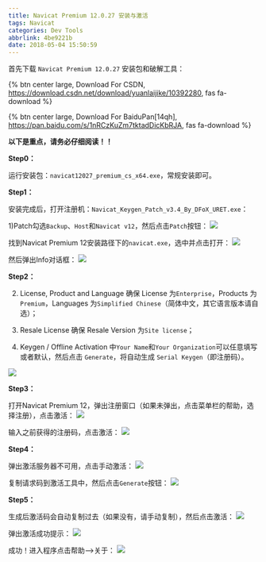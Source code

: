 ```yaml
---
title: Navicat Premium 12.0.27 安装与激活
tags: Navicat
categories: Dev Tools
abbrlink: 4be9221b
date: 2018-05-04 15:50:59
---
```


首先下载 `Navicat Premium 12.0.27` 安装包和破解工具：

{% btn center large, Download For CSDN, https://download.csdn.net/download/yuanlaijike/10392280, fas fa-download %}

{% btn center large, Download For BaiduPan[14qh], https://pan.baidu.com/s/1nRCzKuZm7tktadDicKbRJA, fas fa-download %}

**以下是重点，请务必仔细阅读！！**

**Step0：**

运行安装包：`navicat12027_premium_cs_x64.exe`，常规安装即可。

**Step1：**

安装完成后，打开注册机：`Navicat_Keygen_Patch_v3.4_By_DFoX_URET.exe`：

1)Patch勾选`Backup`、`Host`和`Navicat v12`，然后点击`Patch`按钮：
![](https://cdn.jsdelivr.net/gh/jitwxs/cdn/blog/posts/201805/2018050415315327.png)

找到Navicat Premium 12安装路径下的`navicat.exe`，选中并点击打开：
![](https://cdn.jsdelivr.net/gh/jitwxs/cdn/blog/posts/201805/20180504153304436.png)

然后弹出Info对话框：
![](https://cdn.jsdelivr.net/gh/jitwxs/cdn/blog/posts/201805/20180504153315666.png)

**Step2：**

2) License, Product and Language 确保 License 为`Enterprise`，Products 为`Premium`，Languages 为`Simplified Chinese`（简体中文，其它语言版本请自选）；

3) Resale License 确保 Resale Version 为`Site license`；

4) Keygen / Offline Activation 中`Your Name`和`Your Organization`可以任意填写或者默认，然后点击 `Generate`，将自动生成 `Serial Keygen`（即注册码）。

![](https://cdn.jsdelivr.net/gh/jitwxs/cdn/blog/posts/201805/20180504153815727.png)

**Step3：**

打开Navicat Premium 12，弹出注册窗口（如果未弹出，点击菜单栏的帮助，选择注册），点击激活：
![](https://cdn.jsdelivr.net/gh/jitwxs/cdn/blog/posts/201805/20180504154025921.png)

输入之前获得的注册码，点击激活：
![](https://cdn.jsdelivr.net/gh/jitwxs/cdn/blog/posts/201805/20180504154112685.png)

**Step4：**

弹出激活服务器不可用，点击手动激活：
![](https://cdn.jsdelivr.net/gh/jitwxs/cdn/blog/posts/201805/20180504154324818.png)

复制请求码到激活工具中，然后点击`Generate`按钮：
![](https://cdn.jsdelivr.net/gh/jitwxs/cdn/blog/posts/201805/20180504154349461.png)

**Step5：**

生成后激活码会自动复制过去（如果没有，请手动复制），然后点击激活：
![](https://cdn.jsdelivr.net/gh/jitwxs/cdn/blog/posts/201805/20180504154727158.png)

弹出激活成功提示：
![](https://cdn.jsdelivr.net/gh/jitwxs/cdn/blog/posts/201805/20180504154802595.png)

成功！进入程序点击帮助-->关于：
![](https://cdn.jsdelivr.net/gh/jitwxs/cdn/blog/posts/201805/20180504154817353.png)
